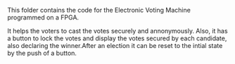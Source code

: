 This folder contains the code for the Electronic Voting Machine programmed on a FPGA.

It helps the voters to cast the votes securely and annonymously. Also, it has a button to lock the votes and display the votes secured by each candidate, also declaring the winner.After an election it can be reset to the intial state by the push of a button.
